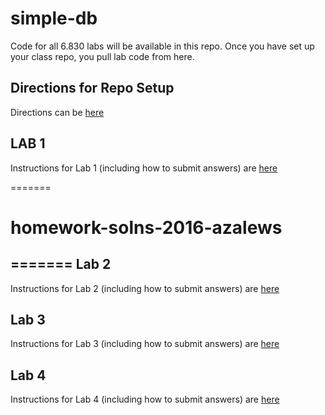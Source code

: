 simple-db
=========

Code for all 6.830 labs will be available in this repo. Once you have set up your class repo, you pull lab code from here.

Directions for Repo Setup
-------------------------

Directions can be [here](https://github.com/MIT-DB-Class/course-info)

LAB 1
-----

Instructions for Lab 1 (including how to submit answers) are [here](https://github.com/MIT-DB-Class/course-info/blob/master/lab1.md)

=======
# homework-solns-2016-azalews
=======
Lab 2
-----

Instructions for Lab 2 (including how to submit answers) are [here](https://github.com/MIT-DB-Class/course-info/blob/master/lab2.md)

Lab 3
-----

Instructions for Lab 3 (including how to submit answers) are [here](https://github.com/MIT-DB-Class/course-info/blob/master/lab3.md)

Lab 4
-----

Instructions for Lab 4 (including how to submit answers) are [here](https://github.com/MIT-DB-Class/course-info/blob/master/lab4.md)
